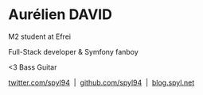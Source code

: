 # Aurélien DAVID

M2 student at Efrei

Full-Stack developer & Symfony fanboy

<3 Bass Guitar

<p class="center">
    <i class="fa fa-twitter"></i> <a href="https://twitter.com/spyl94">twitter.com/spyl94</a>
    &nbsp;|&nbsp;
    <i class="fa fa-github"></i> <a href="https://github.com/spyl94">github.com/spyl94</a>
    &nbsp;|&nbsp;
    <i class="fa fa-globe"></i> <a href="http://blog.spyl.net">blog.spyl.net</a>
</p>
